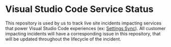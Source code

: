 # Visual Studio Code Service Status

This repository is used by us to track live site incidents impacting services that power Visual Studio Code experiences (ex: [Settings Sync](https://code.visualstudio.com/docs/editor/settings-sync)). All customer impacting incidents will have a corresponding issue in this repository, that will be updated throughout the lifecycle of the incident.

